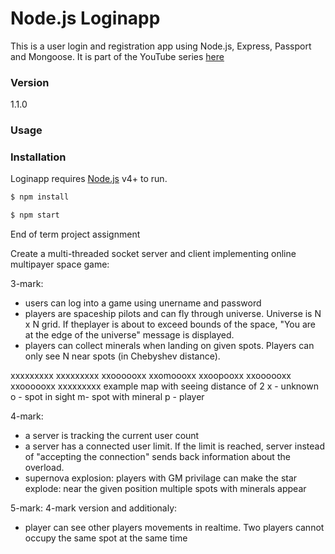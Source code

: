 # Node.js Loginapp

This is a user login and registration app using Node.js, Express, Passport and Mongoose. It is part of the YouTube series [here](https://www.youtube.com/watch?v=Z1ktxiqyiLA)

### Version
1.1.0

### Usage


### Installation

Loginapp requires [Node.js](https://nodejs.org/) v4+ to run.

```sh
$ npm install
```

```sh
$ npm start
```
End of term project assignment

Create a multi-threaded socket server and client implementing online multipayer space game:

3-mark:
* users can log into a game using unername and password
* players are spaceship pilots and can fly through universe. Universe is N x N grid. If theplayer is about to exceed bounds of the space, "You are at the edge of the universe" message is displayed.
* players can collect minerals when landing on given spots. Players can only see N near spots (in Chebyshev distance).


xxxxxxxxx
xxxxxxxxx
xxoooooxx
xxomoooxx
xxoopooxx
xxoooooxx
xxoooooxx
xxxxxxxxx
example map with seeing distance of 2
x - unknown
o - spot in sight
m- spot with mineral
p - player

4-mark:
* a server is tracking the current user count
* a server has a connected user limit. If the limit is reached, server instead of "accepting the connection" sends back information about the overload.
* supernova explosion: players with GM privilage can make the star explode: near the given position multiple spots with minerals appear

5-mark:
4-mark version and additionaly:
* player can see other players movements in realtime. Two players cannot occupy the same spot at the same time
